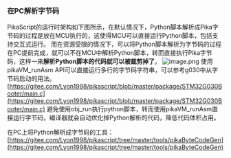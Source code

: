 

### 在PC解析字节码
PikaScript的运行时架构如下图所示，在默认情况下，Python脚本解析成Pika字节码的过程是放在MCU执行的，这使得MCU可以直接运行Python脚本，包括支持交互式运行。
而在资源受限的情况下，可以将Python脚本解析为字节码的过程在PC提前完成，就可以不在MCU中解析Python脚本，转而直接执行Pika字节码，这样一来**解析Python脚本的代码就可以被裁剪掉了**。
![image.png](https://cdn.nlark.com/yuque/0/2021/png/22991477/1639281281608-011ffd89-5851-47d8-9dca-438ed963f5d4.png#clientId=uab51b66f-6123-4&crop=0&crop=0&crop=1&crop=1&from=paste&height=567&id=ua2f7da82&margin=%5Bobject%20Object%5D&name=image.png&originHeight=1133&originWidth=812&originalType=binary&ratio=1&rotation=0&showTitle=false&size=316734&status=done&style=none&taskId=u59365b46-8da6-4e0a-ad99-1ec4f8ac45e&title=&width=406)
使用pikaVM_runAsm API可以直接运行多行的字节码字符串，可以参考g030中从字节码启动的用法。
[https://gitee.com/Lyon1998/pikascript/blob/master/package/STM32G030Booter/main.c](https://gitee.com/Lyon1998/pikascript/blob/master/package/STM32G030Booter/main.c)
避免使用obj_run执行python脚本，转而使用pikaVM_runAsm直接运行字节码，编译器就会自动优化掉Python解析的代码，降低代码体积占用。
​

在PC上将Python解析成字节码的工具：
[https://gitee.com/Lyon1998/pikascript/tree/master/tools/pikaByteCodeGen](https://gitee.com/Lyon1998/pikascript/tree/master/tools/pikaByteCodeGen)
